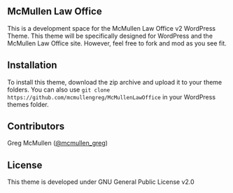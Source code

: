 ## McMullen Law Office

This is a development space for the McMullen Law Office v2 WordPress Theme. This theme will be specifically designed for WordPress and the McMullen Law Office site. However, feel free to fork and mod as you see fit.

## Installation

To install this theme, download the zip archive and upload it to your theme folders. You can also use `git clone https://github.com/mcmullengreg/McMullenLawOffice` in your WordPress themes folder.

## Contributors

Greg McMullen ([@mcmullen_greg](http://twitter.com/mcmullen_greg))

## License

This theme is developed under GNU General Public License v2.0
